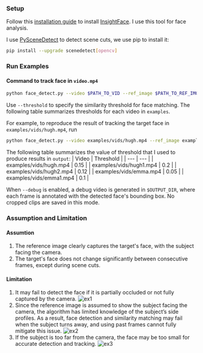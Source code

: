 ### Setup
Follow this [installation guide](https://github.com/deepinsight/insightface/tree/master/python-package) to install [InsightFace](https://github.com/deepinsight/insightface/tree/master?tab=readme-ov-file). I use this tool for face analysis.

I use [PySceneDetect](https://www.scenedetect.com/) to detect scene cuts, we use pip to install it:
```bash
pip install --upgrade scenedetect[opencv]
```

### Run Examples

#### Command to track face in `video.mp4`
```bash
python face_detect.py --video $PATH_TO_VID --ref_image $PATH_TO_REF_IMG --output $OUTPUT_DIR
```
Use `--threshold` to specify the similarity threshold for face matching. The following table summarizes thresholds for each video in `examples`.

For example, to reproduce the result of tracking the target face in `examples/vids/hugh.mp4`, run
```bash
python face_detect.py --video examples/vids/hugh.mp4 --ref_image examples/ref/hugh.jpg --output output/hugh
```

The following table summarizes the value of threshold that I used to produce results in `output`:
| Video | Threshold |
|  ---  |    ---    | 
|  examples/vids/hugh.mp4  | 0.15 |
|  examples/vids/hugh1.mp4 | 0.2 |
|  examples/vids/hugh2.mp4 | 0.12 |
|  examples/vids/emma.mp4 | 0.05 |
|  examples/vids/emma1.mp4 | 0.1 |

When `--debug` is enabled, a debug video is generated in `$OUTPUT_DIR`, where each frame is annotated with the detected face's bounding box. No cropped clips are saved in this mode.

### Assumption and Limitation

#### Assumtion
1. The reference image clearly captures the target's face, with the subject facing the camera.
2. The target's face does not change significantly between consecutive frames, except during scene cuts.

#### Limitation
1. It may fail to detect the face if it is partially occluded or not fully captured by the camera.
    ![ex1](resources/ex1.gif)
2. Since the reference image is assumed to show the subject facing the camera, the algorithm has limited knowledge of the subject’s side profiles. As a result, face detection and similarity matching may fail when the subject turns away, and using past frames cannot fully mitigate this issue.
    ![ex2](resources/ex2.gif)
3. If the subject is too far from the camera, the face may be too small for accurate detection and tracking.
    ![ex3](resources/ex3.gif)
